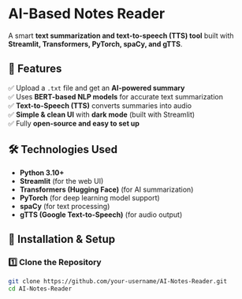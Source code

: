 # AI-Based Notes Reader  
A smart **text summarization and text-to-speech (TTS) tool** built with **Streamlit, Transformers, PyTorch, spaCy, and gTTS**.  

## 🚀 Features  
✅ Upload a `.txt` file and get an **AI-powered summary**  
✅ Uses **BERT-based NLP models** for accurate text summarization  
✅ **Text-to-Speech (TTS)** converts summaries into audio  
✅ **Simple & clean UI** with **dark mode** (built with Streamlit)  
✅ Fully **open-source and easy to set up**  

## 🛠 Technologies Used  
- **Python 3.10+**  
- **Streamlit** (for the web UI)  
- **Transformers (Hugging Face)** (for AI summarization)  
- **PyTorch** (for deep learning model support)  
- **spaCy** (for text processing)  
- **gTTS (Google Text-to-Speech)** (for audio output)  

## 📌 Installation & Setup  
### **1️⃣ Clone the Repository**  
```bash
git clone https://github.com/your-username/AI-Notes-Reader.git
cd AI-Notes-Reader

